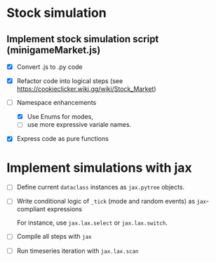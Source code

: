 # Stock simulation

## Implement stock simulation script (minigameMarket.js)

- [X] Convert .js to .py code

- [X] Refactor code into logical steps (see https://cookieclicker.wiki.gg/wiki/Stock_Market)

- [ ] Namespace enhancements
    - [X] Use Enums for modes, 
    - [ ] use more expressive variale names.

- [X] Express code as pure functions

# Implement simulations with jax

- [ ] Define current `dataclass` instances as `jax.pytree` objects.

- [ ] Write conditional logic of `_tick` (mode and random events) as `jax`-compliant expressions

    For instance, use `jax.lax.select` or `jax.lax.switch`.
- [ ] Compile all steps with `jax`

- [ ] Run timeseries iteration with `jax.lax.scan`